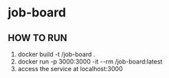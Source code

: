# job-board

## HOW TO RUN
1. docker build -t <dockerhub-username>/job-board .
2. docker run -p 3000:3000 -it --rm <dockerhub-username>/job-board:latest
3. access the service at localhost:3000
